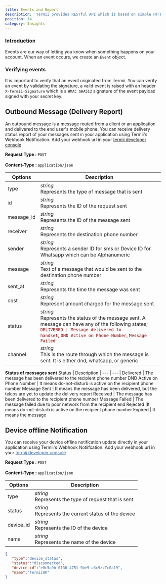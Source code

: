 ```yaml
---
title: Events and Report
description: 'Termii provides RESTful API which is based on simple HTTP POST/GET requests. Our API lets you create, send, and verify messages, as well as, track your delivery statistics.'
position: 14
category: Insights
---
```

### Introduction 

Events are our way of letting you know when something happens on your account. When an event occurs, we create an ``Event`` object.

### Verifying events

It is important to verify that an event originated from Termii. 
You can verify an event by validating the signature, a valid event is raised with an header ``X-Termii-Signature`` which is a ```HMAC SHA512``` signature of the event payload signed with your secret key.

## Outbound Message (Delivery Report)
An outbound message is a message routed from a client or an application and delivered to the end user's mobile phone.
You can receive delivery status report of your messages sent in your application using Termii's Webhook Notification.
Add your webhook url in your <a style="" href="https://termii.com/account/webhook/config">termii developer console</a>

<b>Request Type : </b>
`POST`
<br><br> <b>Content-Type : </b> `application/json`

Options | Description |
--- | --- |
type |*string*<br> Represents the type of message that is sent | 
id | *string*<br> Represents the ID of the request sent| 
message_id |*string*<br> Represents the ID of the message sent  | 
receiver |*string*<br> Represents the destination phone number | 
sender |*string*<br> Represents a sender ID for sms or Device ID for Whatsapp which can be Alphanumeric | 
message |*string*<br> Text of a message that would be sent to the destination phone number | 
sent_at |*string*<br> Represents the time the message was sent | 
cost |*string*<br> Represent amount charged for the message sent | 
status |*string*<br> Represents the status of the message sent. A message can have any of the following states; <span style="color:#880000"><code>DELIVERED &#124; Message delivered to handset</code>, `DND Active on Phone Number`, `Message Failed`</span> | 
channel |*string*<br> This is the route through which the message is sent. It is either dnd, whatsapp, or generic | 

<b>Status of messages sent</b>
Status | Description |
--- | --- |
Delivered  | The message has been delivered to the recipient phone number
DND Active on Phone Number | It means do-not-disturb is active on the recipient phone number
Message Sent | It means the message has been delivered, but the telcos are yet to update the delivery report
Received | The message has been delivered to the recipient phone number
Message Failed | The message failed due to poor network from the recipient end
Rejected |It means do-not-disturb is active on the recipient phone number
Expired | It means the message 



## Device offline Notification
You can receive your device offline notification update  directly in your application using Termii's Webhook Notiifcation.
Add your webhook url in your <a style="color:#406DAD; text-decoration: underline;" href="https://accounts.termii.com/#/account/webhook/config" target="_blank">termii developer console</a>

<b>Request Type : </b>
`POST`
<br><br> <b>Content-Type : </b> `application/json`


Options | Description |
--- | --- |
type |*string*<br> Represents the type of request that is sent | 
status | *string*<br> Represents the current status of the device | 
device_id |*string*<br> Represents the ID of the device | 
name |*string*<br> Represents the name of the device | 

```JSON
{  
   "type":"device_status",
   "status":"disconnected",
   "device_id":"e0c5a9b-0136-4751-9be9-a3c9zzTc0a19",
   "name":"TermiiWh"
}	        
```

